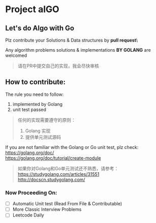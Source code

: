 # Project alGO

## Let's do Algo with Go

Plz contribute your Solutions & Data structures by **pull request**\

Any algorithm problems solutions & implementations **BY GOLANG** are welcomed

> 请在PR中提交自己的实现，我会尽快审核  

## How to contribute:

The rule you need to follow:
1. implemented by Golang
2. unit test passed

> 任何的实现需要遵守的原则：
>
> 1. Golang 实现
> 2. 提供单元测试源码

If you are not familiar with the Golang or Go unit test,
plz check:
https://golang.org/doc/  
https://golang.org/doc/tutorial/create-module

> 如果你对Golang和Go单元测试还不熟悉，请参考：
> https://studygolang.com/articles/31551  
> http://docscn.studygolang.com/

### Now Proceeding On:  
- [ ] Automatic Unit test (Read From File & Contributable)
- [ ] More Classic Interview Problems
- [ ] Leetcode Daily
